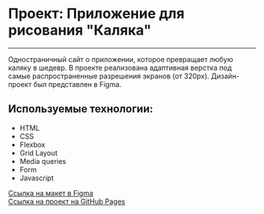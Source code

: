 # Проект: Приложение для рисования "Каляка" 
------

Одностраничный сайт о приложении, которое превращает любую каляку в шедевр.
В проекте реализована адаптивная верстка под самые распространенные разрешения экранов (от 320px). Дизайн-проект был представлен в Figma.

## Используемые технологии:
 * HTML
 * CSS
 * Flexbox
 * Grid Layout
 * Media queries
 * Form
 * Javascript

[Ссылка на макет в Figma](https:https://www.figma.com/file/G3UWFlQmNtNs67751YiDH2/Month-of-Landings?node-id=6%3A898//www.figma.com/file/5S2WSbEFL6awjVWJ0NWL8Q/Sprint-3_-Russia-_-desktop-%2B-mobile?node-id=28503%3A0)   
[Ссылка на проект на GitHub Pages](https://lakatosska.github.io/kalyaka/) 
